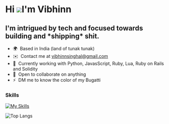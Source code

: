 Hi ![](https://user-images.githubusercontent.com/18350557/176309783-0785949b-9127-417c-8b55-ab5a4333674e.gif)I'm Vibhinn
===============================================================================================================================

I'm intrigued by tech and focused towards building and \*shipping\* shit.
-------------------------------------------------------------------------

* 🌍  Based in India (land of tunak tunak)
* ✉️  Contact me at [vibhinnsinghal@gmail.com](mailto:vibhinnsinghal@gmail.com)
* 🧠  Currently working with Python, JavasScript, Ruby, Lua, Ruby on Rails and Solidity
* 🤝  Open to collaborate on anything
* ⚡  DM me to know the color of my Bugatti

### Skills


[![My Skills](https://skillicons.dev/icons?i=html,css,js,ts,c,cpp,py,ruby,rails,git,github,firebase,react,solidity,tailwind,vercel,vscode,webflow,webpack)](https://skillicons.dev)

![Top Langs](https://github-readme-stats.vercel.app/api/top-langs/?username=VibhinnS&theme=tokyonight)

